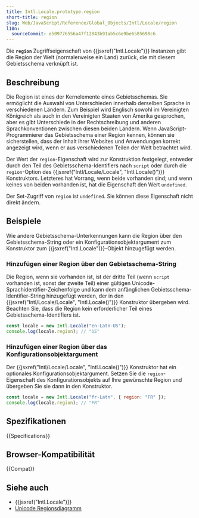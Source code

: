 ```yaml
---
title: Intl.Locale.prototype.region
short-title: region
slug: Web/JavaScript/Reference/Global_Objects/Intl/Locale/region
l10n:
  sourceCommit: e509776556a47f12843b91ab5c6e9be6585698c6
---
```


Die **`region`** Zugriffseigenschaft von {{jsxref("Intl.Locale")}} Instanzen gibt die Region der Welt (normalerweise ein Land) zurück, die mit diesem Gebietsschema verknüpft ist.

## Beschreibung

Die Region ist eines der Kernelemente eines Gebietsschemas. Sie ermöglicht die Auswahl von Unterschieden innerhalb derselben Sprache in verschiedenen Ländern. Zum Beispiel wird Englisch sowohl im Vereinigten Königreich als auch in den Vereinigten Staaten von Amerika gesprochen, aber es gibt Unterschiede in der Rechtschreibung und anderen Sprachkonventionen zwischen diesen beiden Ländern. Wenn JavaScript-Programmierer das Gebietsschema einer Region kennen, können sie sicherstellen, dass der Inhalt ihrer Websites und Anwendungen korrekt angezeigt wird, wenn er aus verschiedenen Teilen der Welt betrachtet wird.

Der Wert der `region`-Eigenschaft wird zur Konstruktion festgelegt, entweder durch den Teil des Gebietsschema-Identifiers nach `script` oder durch die `region`-Option des {{jsxref("Intl/Locale/Locale", "Intl.Locale()")}} Konstruktors. Letzteres hat Vorrang, wenn beide vorhanden sind; und wenn keines von beiden vorhanden ist, hat die Eigenschaft den Wert `undefined`.

Der Set-Zugriff von `region` ist `undefined`. Sie können diese Eigenschaft nicht direkt ändern.

## Beispiele

Wie andere Gebietsschema-Unterkennungen kann die Region über den Gebietsschema-String oder ein Konfigurationsobjektargument zum Konstruktor zum {{jsxref("Intl.Locale")}}-Objekt hinzugefügt werden.

### Hinzufügen einer Region über den Gebietsschema-String

Die Region, wenn sie vorhanden ist, ist der dritte Teil (wenn `script` vorhanden ist, sonst der zweite Teil) einer gültigen Unicode-Sprachidentifier-Zeichenfolge und kann dem anfänglichen Gebietsschema-Identifier-String hinzugefügt werden, der in den {{jsxref("Intl/Locale/Locale", "Intl.Locale()")}} Konstruktor übergeben wird. Beachten Sie, dass die Region kein erforderlicher Teil eines Gebietsschema-Identifiers ist.

```js
const locale = new Intl.Locale("en-Latn-US");
console.log(locale.region); // "US"
```

### Hinzufügen einer Region über das Konfigurationsobjektargument

Der {{jsxref("Intl/Locale/Locale", "Intl.Locale()")}} Konstruktor hat ein optionales Konfigurationsobjektargument. Setzen Sie die `region`-Eigenschaft des Konfigurationsobjekts auf Ihre gewünschte Region und übergeben Sie sie dann in den Konstruktor.

```js
const locale = new Intl.Locale("fr-Latn", { region: "FR" });
console.log(locale.region); // "FR"
```

## Spezifikationen

{{Specifications}}

## Browser-Kompatibilität

{{Compat}}

## Siehe auch

- {{jsxref("Intl.Locale")}}
- [Unicode Regionsdiagramm](https://www.unicode.org/cldr/charts/47/supplemental/territory_containment_un_m_49.html)
